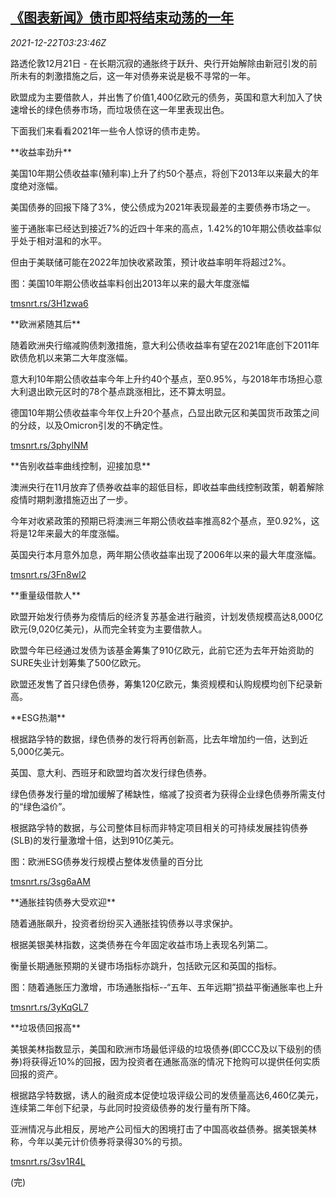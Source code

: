 <!--1640143862000-->
[《图表新闻》债市即将结束动荡的一年](https://cn.reuters.com/article/graphic-global-treasury-bond-1222-idCNKBS2J1073)
------

<div><i>2021-12-22T03:23:46Z</i></div><p>路透伦敦12月21日 - 在长期沉寂的通胀终于跃升、央行开始解除由新冠引发的前所未有的刺激措施之后，这一年对债券来说是极不寻常的一年。</p><p>欧盟成为主要借款人，并出售了价值1,400亿欧元的债务，英国和意大利加入了快速增长的绿色债券市场，而垃圾债在这一年里表现出色。</p><p>下面我们来看看2021年一些令人惊讶的债市走势。</p><p>**收益率劲升**</p><p>美国10年期公债收益率(殖利率)上升了约50个基点，将创下2013年以来最大的年度绝对涨幅。</p><p>美国债券的回报下降了3%，使公债成为2021年表现最差的主要债券市场之一。</p><p>鉴于通胀率已经达到接近7%的近四十年来的高点，1.42%的10年期公债收益率似乎处于相对温和的水平。</p><p>但由于美联储可能在2022年加快收紧政策，预计收益率明年将超过2%。</p><p>图：美国10年期公债收益率料创出2013年以来的最大年度涨幅</p><p><a href="https://tmsnrt.rs/3H1zwa6">tmsnrt.rs/3H1zwa6</a></p><p>**欧洲紧随其后**</p><p>随着欧洲央行缩减购债刺激措施，意大利公债收益率有望在2021年底创下2011年欧债危机以来第二大年度涨幅。</p><p>意大利10年期公债收益率今年上升约40个基点，至0.95%，与2018年市场担心意大利退出欧元区时的78个基点跳涨相比，还不算太明显。</p><p>德国10年期公债收益率今年仅上升20个基点，凸显出欧元区和美国货币政策之间的分歧，以及Omicron引发的不确定性。</p><p><a href="https://tmsnrt.rs/3phylNM">tmsnrt.rs/3phylNM</a></p><p>**告别收益率曲线控制，迎接加息**</p><p>澳洲央行在11月放弃了债券收益率的超低目标，即收益率曲线控制政策，朝着解除疫情时期刺激措施迈出了一步。</p><p>今年对收紧政策的预期已将澳洲三年期公债收益率推高82个基点，至0.92%，这将是12年来最大的年度涨幅。</p><p>英国央行本月意外加息，两年期公债收益率出现了2006年以来的最大年度涨幅。</p><p><a href="https://tmsnrt.rs/3Fn8wl2">tmsnrt.rs/3Fn8wl2</a></p><p>**重量级借款人**</p><p>欧盟开始发行债券为疫情后的经济复苏基金进行融资，计划发债规模高达8,000亿欧元(9,020亿美元)，从而完全转变为主要借款人。</p><p>欧盟今年已经通过发债为该基金筹集了910亿欧元，此前它还为去年开始资助的SURE失业计划筹集了500亿欧元。</p><p>欧盟还发售了首只绿色债券，筹集120亿欧元，集资规模和认购规模均创下纪录新高。</p><p>**ESG热潮**</p><p>根据路孚特的数据，绿色债券的发行将再创新高，比去年增加约一倍，达到近5,000亿美元。</p><p>英国、意大利、西班牙和欧盟均首次发行绿色债券。</p><p>绿色债券发行量的增加缓解了稀缺性，缩减了投资者为获得企业绿色债券所需支付的“绿色溢价”。</p><p>根据路孚特的数据，与公司整体目标而非特定项目相关的可持续发展挂钩债券(SLB)的发行量激增十倍，达到910亿美元。</p><p>图：欧洲ESG债券发行规模占整体发债量的百分比</p><p><a href="https://tmsnrt.rs/3sg6aAM">tmsnrt.rs/3sg6aAM</a></p><p>**通胀挂钩债券大受欢迎**</p><p>随着通胀飙升，投资者纷纷买入通胀挂钩债券以寻求保护。</p><p>根据美银美林指数，这类债券在今年固定收益市场上表现名列第二。</p><p>衡量长期通胀预期的关键市场指标亦跳升，包括欧元区和英国的指标。</p><p>图：随着通胀压力激增，市场通胀指标--“五年、五年远期”损益平衡通胀率也上升</p><p><a href="https://tmsnrt.rs/3yKqGL7">tmsnrt.rs/3yKqGL7</a></p><p>**垃圾债回报高**</p><p>美银美林指数显示，美国和欧洲市场最低评级的垃圾债券(即CCC及以下级别的债券)将获得近10%的回报，因为投资者在通胀高涨的情况下抢购可以提供任何实质回报的资产。</p><p>根据路孚特数据，诱人的融资成本促使垃圾评级公司的发债量高达6,460亿美元，连续第二年创下纪录，与此同时投资级债券的发行量有所下降。</p><p>亚洲情况与此相反，房地产公司恒大的困境打击了中国高收益债券。据美银美林称，今年以美元计价债券将录得30%的亏损。</p><p><a href="https://tmsnrt.rs/3sv1R4L">tmsnrt.rs/3sv1R4L</a></p><p>(完)</p>
